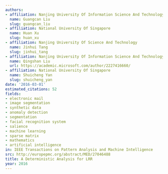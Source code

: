 ```yaml
---
authors:
- affiliation: Nanjing University Of Information Science And Technology
  name: Guangcan Liu
  slug: guangcan_liu
- affiliation: National University Of Singapore
  name: Huan Xu
  slug: huan_xu
- affiliation: Nanjing University Of Science And Technology
  name: Jinhui Tang
  slug: jinhui_tang
- affiliation: Nanjing University Of Information Science And Technology
  name: Qingshan Liu
  url: https://academic.microsoft.com/author/2227416660/
- affiliation: National University Of Singapore
  name: Shuicheng Yan
  slug: shuicheng_yan
date: '2016-03-01'
estimated_citations: 52
fields:
- electronic mail
- image segmentation
- synthetic data
- anomaly detection
- segmentation
- facial recognition system
- salience
- machine learning
- sparse matrix
- mathematics
- artificial intelligence
in: IEEE Transactions on Pattern Analysis and Machine Intelligence
src: http://europepmc.org/abstract/MED/27046488
title: A Deterministic Analysis for LRR
year: 2016
---
```

